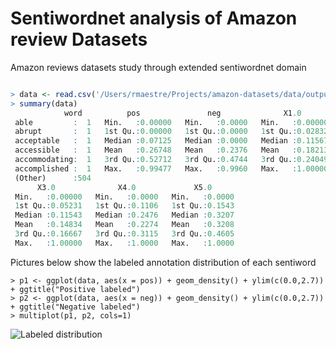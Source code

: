 Sentiwordnet analysis of Amazon review Datasets 
===================

Amazon reviews datasets study through extended sentiwordnet domain



```r

> data <- read.csv('/Users/rmaestre/Projects/amazon-datasets/data/output/results.tsv', header=TRUE, sep="\t")
> summary(data)
            word          pos               neg              X1.0              X2.0        
 able         :  1   Min.   :0.00000   Min.   :0.0000   Min.   :0.00000   Min.   :0.00000  
 abrupt       :  1   1st Qu.:0.00000   1st Qu.:0.0000   1st Qu.:0.02832   1st Qu.:0.00000  
 acceptable   :  1   Median :0.07125   Median :0.0000   Median :0.11567   Median :0.09345  
 accessible   :  1   Mean   :0.26748   Mean   :0.2376   Mean   :0.18213   Mean   :0.12130  
 accommodating:  1   3rd Qu.:0.52712   3rd Qu.:0.4744   3rd Qu.:0.24049   3rd Qu.:0.16276  
 accomplished :  1   Max.   :0.99477   Max.   :0.9960   Max.   :1.00000   Max.   :1.00000  
 (Other)      :504                                                                         
      X3.0              X4.0             X5.0       
 Min.   :0.00000   Min.   :0.0000   Min.   :0.0000  
 1st Qu.:0.05231   1st Qu.:0.1106   1st Qu.:0.1543  
 Median :0.11543   Median :0.2476   Median :0.3207  
 Mean   :0.14834   Mean   :0.2274   Mean   :0.3208  
 3rd Qu.:0.16667   3rd Qu.:0.3115   3rd Qu.:0.4605  
 Max.   :1.00000   Max.   :1.0000   Max.   :1.0000

```


Pictures below show the labeled annotation distribution of each sentiword

```
> p1 <- ggplot(data, aes(x = pos)) + geom_density() + ylim(c(0.0,2.7)) + ggtitle("Positive labeled")
> p2 <- ggplot(data, aes(x = neg)) + geom_density() + ylim(c(0.0,2.7)) + ggtitle("Negative labeled")
> multiplot(p1, p2, cols=1)
```




![Labeled distribution](https://raw.github.com/rmaestre/amazon-sentiwordnet/master/images/word_labeled_dist.jpg?token=145687__eyJzY29wZSI6IlJhd0Jsb2I6cm1hZXN0cmUvYW1hem9uLXNlbnRpd29yZG5ldC9tYXN0ZXIvaW1hZ2VzL3dvcmRfbGFiZWxlZF9kaXN0LmpwZyIsImV4cGlyZXMiOjEzODg0MTc2MTZ9--3f2e8016d671a25bd75603132bc4f8edc8480535 "Labeled distribution")



